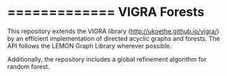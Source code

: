 =============
VIGRA Forests
=============

This repository extends the VIGRA library (http://ukoethe.github.io/vigra/) by an efficient implementation of directed acyclic graphs and forests. The API follows the LEMON Graph Library wherever possible.

Additionally, the repository includes a global refinement algorithm for random forest.

